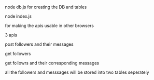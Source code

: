node db.js
for creating the DB and tables

node index.js

for making the apis usable in other browsers

3 apis

post followers and their messages

get followers

get followrs and their corresponding messages


all the followers and messsages will be stored into two tables seperately


